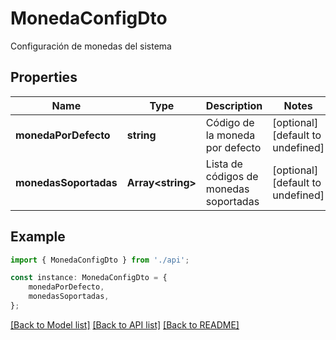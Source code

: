 # MonedaConfigDto

Configuración de monedas del sistema

## Properties

Name | Type | Description | Notes
------------ | ------------- | ------------- | -------------
**monedaPorDefecto** | **string** | Código de la moneda por defecto | [optional] [default to undefined]
**monedasSoportadas** | **Array&lt;string&gt;** | Lista de códigos de monedas soportadas | [optional] [default to undefined]

## Example

```typescript
import { MonedaConfigDto } from './api';

const instance: MonedaConfigDto = {
    monedaPorDefecto,
    monedasSoportadas,
};
```

[[Back to Model list]](../README.md#documentation-for-models) [[Back to API list]](../README.md#documentation-for-api-endpoints) [[Back to README]](../README.md)
